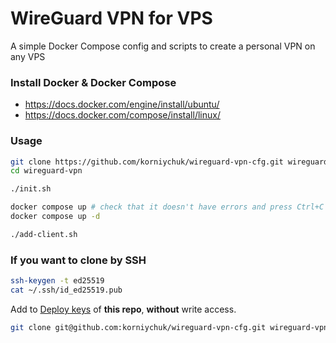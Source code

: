 # WireGuard VPN for VPS

A simple Docker Compose config and scripts to create a personal VPN on any VPS

### Install Docker & Docker Compose

- https://docs.docker.com/engine/install/ubuntu/
- https://docs.docker.com/compose/install/linux/

### Usage
```sh
git clone https://github.com/korniychuk/wireguard-vpn-cfg.git wireguard-vpn
cd wireguard-vpn

./init.sh

docker compose up # check that it doesn't have errors and press Ctrl+C to exit
docker compose up -d

./add-client.sh
```

### If you want to clone by SSH
```sh
ssh-keygen -t ed25519
cat ~/.ssh/id_ed25519.pub
```

Add to [Deploy keys](https://github.com/korniychuk/wireguard-vpn-cfg/settings/keys/new) of **this repo**, **without** write access.

```sh
git clone git@github.com:korniychuk/wireguard-vpn-cfg.git wireguard-vpn
```


